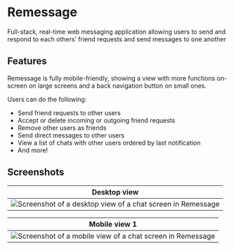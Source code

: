 # Remessage

Full-stack, real-time web messaging application allowing users to send and respond to
each others’ friend requests and send messages to one another

## Features

Remessage is fully mobile-friendly, showing a view with more functions on-screen on large screens and a back navigation button on small ones.

Users can do the following:
- Send friend requests to other users
- Accept or delete incoming or outgoing friend requests
- Remove other users as friends
- Send direct messages to other users
- View a list of chats with other users ordered by last notification
- And more!

## Screenshots

| Desktop view |
| - |
| ![Screenshot of a desktop view of a chat screen in Remessage](https://github.com/nextremy/remessage/assets/99709675/352c8142-f1e2-455f-8b1d-493145d555db) |

| Mobile view 1 |
| - |
| ![Screenshot of a mobile view of a chat screen in Remessage](https://github.com/nextremy/remessage/assets/99709675/b22229e8-0256-4f34-b25d-65a72da4cc37) |
